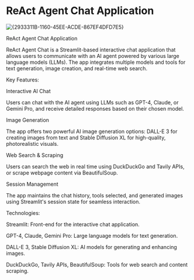 # ReAct Agent Chat Application

![{2933311B-1160-45EE-ACDE-867EF4DFD7E5}](https://github.com/user-attachments/assets/60aab37e-73d3-41a4-af2d-7cc96537e8dd)



ReAct Agent Chat Application

ReAct Agent Chat is a Streamlit-based interactive chat application that allows users to communicate with an AI agent powered by various large language models (LLMs). The app integrates multiple models and tools for text generation, image creation, and real-time web search.

Key Features:

Interactive AI Chat

Users can chat with the AI agent using LLMs such as GPT-4, Claude, or Gemini Pro, and receive detailed responses based on their chosen model.

Image Generation

The app offers two powerful AI image generation options: DALL-E 3 for creating images from text and Stable Diffusion XL for high-quality, photorealistic visuals.

Web Search & Scraping

Users can search the web in real time using DuckDuckGo and Tavily APIs, or scrape webpage content via BeautifulSoup.

Session Management

The app maintains the chat history, tools selected, and generated images using Streamlit's session state for seamless interaction.

Technologies: 

Streamlit: Front-end for the interactive chat application.

GPT-4, Claude, Gemini Pro: Large language models for text generation.

DALL-E 3, Stable Diffusion XL: AI models for generating and enhancing images.

DuckDuckGo, Tavily APIs, BeautifulSoup: Tools for web search and content scraping.
